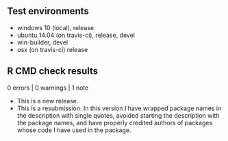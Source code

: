 ## Test environments
* windows 10 (local), release
* ubuntu 14.04 (on travis-ci), release, devel
* win-builder, devel
* osx (on travis-ci) release

## R CMD check results

0 errors | 0 warnings | 1 note

* This is a new release.
* This is a resubmission. In this version I have wrapped package names
in the description with single quotes, avoided starting the
description with the package names, and have properly credited 
authors of packages whose code I have used in the package.
